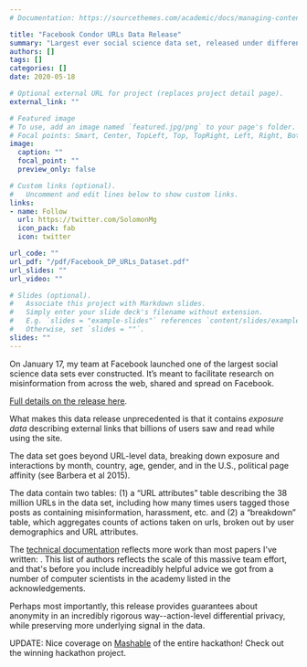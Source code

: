 ```yaml
---
# Documentation: https://sourcethemes.com/academic/docs/managing-content/

title: "Facebook Condor URLs Data Release"
summary: "Largest ever social science data set, released under differential privacy"
authors: []
tags: []
categories: []
date: 2020-05-18

# Optional external URL for project (replaces project detail page).
external_link: ""

# Featured image
# To use, add an image named `featured.jpg/png` to your page's folder.
# Focal points: Smart, Center, TopLeft, Top, TopRight, Left, Right, BottomLeft, Bottom, BottomRight.
image:
  caption: ""
  focal_point: ""
  preview_only: false

# Custom links (optional).
#   Uncomment and edit lines below to show custom links.
links:
- name: Follow
  url: https://twitter.com/SolomonMg
  icon_pack: fab
  icon: twitter

url_code: ""
url_pdf: "/pdf/Facebook_DP_URLs_Dataset.pdf"
url_slides: ""
url_video: ""

# Slides (optional).
#   Associate this project with Markdown slides.
#   Simply enter your slide deck's filename without extension.
#   E.g. `slides = "example-slides"` references `content/slides/example-slides.md`.
#   Otherwise, set `slides = ""`.
slides: ""
---
```



On January 17, my team at Facebook launched one of the largest social science data sets ever constructed. It’s meant to facilitate research on misinformation from across the web, shared and spread on Facebook.

[Full details on the release here](/pdf/Facebook_DP_URLs_Dataset.pdf).

What makes this data release unprecedented is that it contains *exposure data* describing external links that billions of users saw and read while using the site.

The data set goes beyond URL-level data, breaking down exposure and interactions by month, country, age, gender, and in the U.S., political page affinity (see Barbera et al 2015).


The data contain two tables: (1) a “URL attributes” table describing the 38 million URLs in the data set, including how many times users tagged those posts as containing misinformation, harassment, etc. and (2) a “breakdown” table, which aggregates counts of actions taken on urls, broken out by user demographics and URL attributes.

The [technical documentation](/pdf/Facebook_DP_URLs_Dataset.pdf) reflects more work than most papers I've written: . This list of authors reflects the scale of this massive team effort, and that's before you include increadibly helpful advice we got from a number of computer scientists in the academy listed in the acknowledgements. 

Perhaps most importantly, this release provides guarantees about anonymity in an incredibly rigorous way--action-level differential privacy, while preserving more underlying signal in the data.

UPDATE: Nice coverage on [Mashable](https://mashable.com/2014/11/17/data-hackathon/#EHDv8ugj7aqN) of the entire hackathon! Check out the winning hackathon project.
